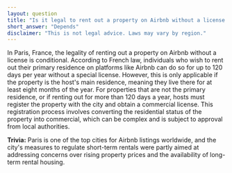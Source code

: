 ```yaml
---
layout: question
title: "Is it legal to rent out a property on Airbnb without a license in Paris, France?"
short_answer: "Depends"
disclaimer: "This is not legal advice. Laws may vary by region."
---
```


In Paris, France, the legality of renting out a property on Airbnb without a license is conditional. According to French law, individuals who wish to rent out their primary residence on platforms like Airbnb can do so for up to 120 days per year without a special license. However, this is only applicable if the property is the host's main residence, meaning they live there for at least eight months of the year. For properties that are not the primary residence, or if renting out for more than 120 days a year, hosts must register the property with the city and obtain a commercial license. This registration process involves converting the residential status of the property into commercial, which can be complex and is subject to approval from local authorities.

**Trivia:** Paris is one of the top cities for Airbnb listings worldwide, and the city's measures to regulate short-term rentals were partly aimed at addressing concerns over rising property prices and the availability of long-term rental housing.
